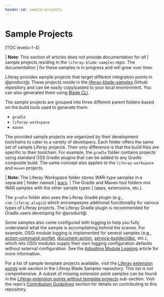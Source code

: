 ```yaml
---
header-id: sample-projects
---
```


# Sample Projects

[TOC levels=1-4]

| **Note:** This section of articles does not provide documentation for *all*
| sample projects residing in the `liferay-blade-samples` repo. The documentation
| for these samples is in progress and will grow over time.

Liferay provides sample projects that target different integration points in
@product@. These projects reside in the
[liferay-blade-samples](https://github.com/liferay/liferay-blade-samples)
Github repository and can be easily copy/pasted to your local environment. You
can also generated them using
[Blade CLI](/docs/7-2/reference/-/knowledge_base/r/generating-project-samples-with-blade-cli).

The sample projects are grouped into three different parent folders based on the
build tools used to generate them:

- `gradle`
- `liferay-workspace`
- `maven`

The provided sample projects are organized by their development toolchains to
cater to a variety of developers. Each folder offers the same set of sample
Liferay projects. Their only difference is that the build files are specific to
their toolchain. For example, the `gradle` folder contains projects using
standard OSS Gradle plugins that can be added to any Gradle composite build. The
same concept also applies to the `liferay-workspace` and `maven` projects.

| **Note:** The Liferay Workspace folder stores WAR-type samples in a separate
| folder named
| [wars](https://github.com/liferay/liferay-blade-samples/tree/7.1/liferay-workspace/wars).
| The Gradle and Maven tool folders mix WAR samples with the other sample types
| (apps, extensions, etc.).

The `gradle` folder also uses the Liferay Gradle plugin (e.g.,
`com.liferay.plugin`) which encompasses additional functionality for various
types of Liferay projects. The Liferay Gradle plugin is recommended for Gradle
users developing for @product@. 

Some samples also come configured with logging to help you fully understand
what the sample is accomplishing behind the scenes. For example, OSGi module
logging is implemented for several samples (e.g.,
[action-command-portlet](https://github.com/liferay/liferay-blade-samples/tree/7.1/gradle/apps/action-command-portlet),
[document-action](/docs/7-2/reference/-/knowledge_base/r/document-action),
[service-builder/jdbc](/docs/7-2/reference/-/knowledge_base/r/service-builder-application-using-external-database-via-jdbc),
etc.), which lets OSGi modules supply their own logging configuration defaults
without external configuration. See the
[Adjusting Module Logging](/docs/7-2/customization/-/knowledge_base/c/adjusting-module-logging)
article for more information.

For a list of sample template projects available, visit the
[Liferay extension points](https://github.com/liferay/liferay-blade-samples#liferay-extension-points-and-template-projects)
sub-section in the Liferay Blade Samples repository. This list is not
comprehensive. A subset of missing extension point samples can be found in the
[Liferay extension points without template projects](https://github.com/liferay/liferay-blade-samples#liferay-extension-points-without-template-projects)
sub-section. Visit the repo's
[Contribution Guidelines](https://github.com/liferay/liferay-blade-samples#contribution-guidelines)
section for details on contributing to this repository.
